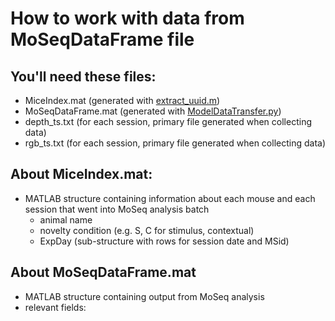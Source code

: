 # How to work with data from MoSeqDataFrame file

## You'll need these files:
- MiceIndex.mat (generated with [extract_uuid.m](https://github.com/ckakiti/Novelty_analysis_KA/blob/master/MoSeqAnalysis/extract_uuid.m))
- MoSeqDataFrame.mat (generated with [ModelDataTransfer.py](https://github.com/ckakiti/Novelty_analysis_KA/blob/master/MoSeqAnalysis/ModelDataTransfer.py))
- depth_ts.txt (for each session, primary file generated when collecting data)
- rgb_ts.txt (for each session, primary file generated when collecting data)

## About MiceIndex.mat:
- MATLAB structure containing information about each mouse and each session that went into MoSeq analysis batch
  - animal name
  - novelty condition (e.g. S, C for stimulus, contextual)
  - ExpDay (sub-structure with rows for session date and MSid)

## About MoSeqDataFrame.mat
- MATLAB structure containing output from MoSeq analysis
- relevant fields:
